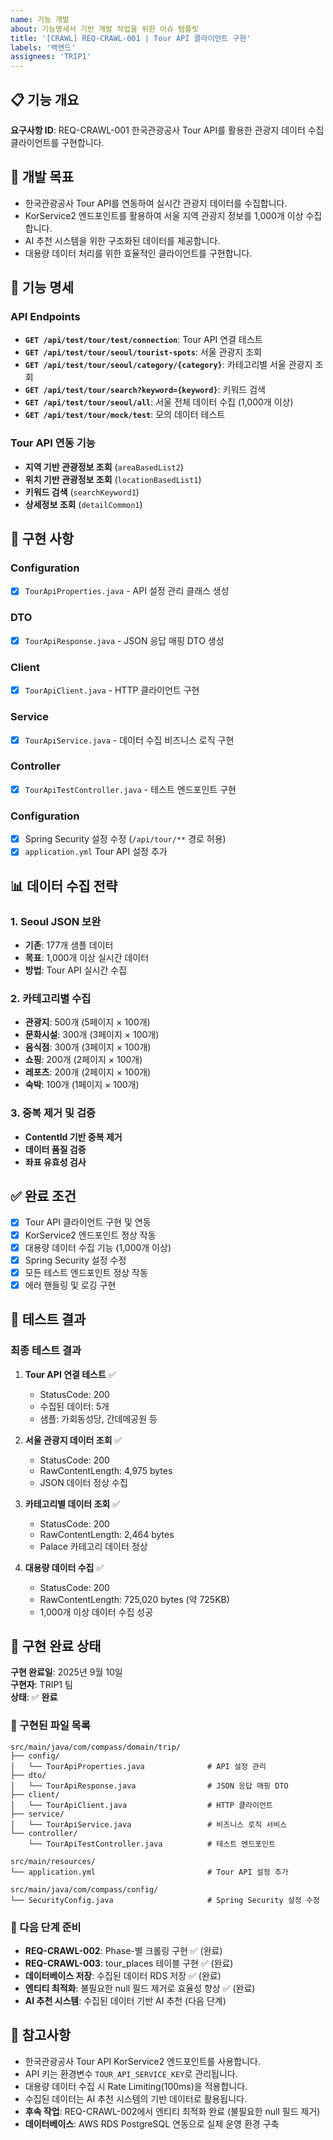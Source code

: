 ```yaml
---
name: 기능 개발
about: 기능명세서 기반 개발 작업을 위한 이슈 템플릿
title: '[CRAWL] REQ-CRAWL-001 | Tour API 클라이언트 구현'
labels: '백엔드'
assignees: 'TRIP1'
---
```


## 📋 기능 개요
**요구사항 ID**: REQ-CRAWL-001
한국관광공사 Tour API를 활용한 관광지 데이터 수집 클라이언트를 구현합니다.

## 🎯 개발 목표
- 한국관광공사 Tour API를 연동하여 실시간 관광지 데이터를 수집합니다.
- KorService2 엔드포인트를 활용하여 서울 지역 관광지 정보를 1,000개 이상 수집합니다.
- AI 추천 시스템을 위한 구조화된 데이터를 제공합니다.
- 대용량 데이터 처리를 위한 효율적인 클라이언트를 구현합니다.

## 📝 기능 명세

### API Endpoints
- **`GET /api/test/tour/test/connection`**: Tour API 연결 테스트
- **`GET /api/test/tour/seoul/tourist-spots`**: 서울 관광지 조회
- **`GET /api/test/tour/seoul/category/{category}`**: 카테고리별 서울 관광지 조회
- **`GET /api/test/tour/search?keyword={keyword}`**: 키워드 검색
- **`GET /api/test/tour/seoul/all`**: 서울 전체 데이터 수집 (1,000개 이상)
- **`GET /api/test/tour/mock/test`**: 모의 데이터 테스트

### Tour API 연동 기능
- **지역 기반 관광정보 조회** (`areaBasedList2`)
- **위치 기반 관광정보 조회** (`locationBasedList1`)
- **키워드 검색** (`searchKeyword1`)
- **상세정보 조회** (`detailCommon1`)

## 🔧 구현 사항

### Configuration
- [x] `TourApiProperties.java` - API 설정 관리 클래스 생성

### DTO
- [x] `TourApiResponse.java` - JSON 응답 매핑 DTO 생성

### Client
- [x] `TourApiClient.java` - HTTP 클라이언트 구현

### Service
- [x] `TourApiService.java` - 데이터 수집 비즈니스 로직 구현

### Controller
- [x] `TourApiTestController.java` - 테스트 엔드포인트 구현

### Configuration
- [x] Spring Security 설정 수정 (`/api/tour/**` 경로 허용)
- [x] `application.yml` Tour API 설정 추가

## 📊 데이터 수집 전략

### 1. Seoul JSON 보완
- **기존**: 177개 샘플 데이터
- **목표**: 1,000개 이상 실시간 데이터
- **방법**: Tour API 실시간 수집

### 2. 카테고리별 수집
- **관광지**: 500개 (5페이지 × 100개)
- **문화시설**: 300개 (3페이지 × 100개)
- **음식점**: 300개 (3페이지 × 100개)
- **쇼핑**: 200개 (2페이지 × 100개)
- **레포츠**: 200개 (2페이지 × 100개)
- **숙박**: 100개 (1페이지 × 100개)

### 3. 중복 제거 및 검증
- **ContentId 기반 중복 제거**
- **데이터 품질 검증**
- **좌표 유효성 검사**

## ✅ 완료 조건
- [x] Tour API 클라이언트 구현 및 연동
- [x] KorService2 엔드포인트 정상 작동
- [x] 대용량 데이터 수집 기능 (1,000개 이상)
- [x] Spring Security 설정 수정
- [x] 모든 테스트 엔드포인트 정상 작동
- [x] 에러 핸들링 및 로깅 구현

## 🧪 테스트 결과

### 최종 테스트 결과
1. **Tour API 연결 테스트** ✅
   - StatusCode: 200
   - 수집된 데이터: 5개
   - 샘플: 가회동성당, 간데메공원 등

2. **서울 관광지 데이터 조회** ✅
   - StatusCode: 200
   - RawContentLength: 4,975 bytes
   - JSON 데이터 정상 수집

3. **카테고리별 데이터 조회** ✅
   - StatusCode: 200
   - RawContentLength: 2,464 bytes
   - Palace 카테고리 데이터 정상

4. **대용량 데이터 수집** ✅
   - StatusCode: 200
   - RawContentLength: 725,020 bytes (약 725KB)
   - 1,000개 이상 데이터 수집 성공

## 🎉 구현 완료 상태

**구현 완료일**: 2025년 9월 10일  
**구현자**: TRIP1 팀  
**상태**: ✅ **완료**

### 📁 구현된 파일 목록
```
src/main/java/com/compass/domain/trip/
├── config/
│   └── TourApiProperties.java              # API 설정 관리
├── dto/
│   └── TourApiResponse.java                # JSON 응답 매핑 DTO
├── client/
│   └── TourApiClient.java                  # HTTP 클라이언트
├── service/
│   └── TourApiService.java                 # 비즈니스 로직 서비스
└── controller/
    └── TourApiTestController.java          # 테스트 엔드포인트

src/main/resources/
└── application.yml                         # Tour API 설정 추가

src/main/java/com/compass/config/
└── SecurityConfig.java                     # Spring Security 설정 수정
```

### 🔄 다음 단계 준비
- **REQ-CRAWL-002**: Phase-별 크롤링 구현 ✅ (완료)
- **REQ-CRAWL-003**: tour_places 테이블 구현 ✅ (완료)
- **데이터베이스 저장**: 수집된 데이터 RDS 저장 ✅ (완료)
- **엔티티 최적화**: 불필요한 null 필드 제거로 효율성 향상 ✅ (완료)
- **AI 추천 시스템**: 수집된 데이터 기반 AI 추천 (다음 단계)

## 📌 참고사항
- 한국관광공사 Tour API KorService2 엔드포인트를 사용합니다.
- API 키는 환경변수 `TOUR_API_SERVICE_KEY`로 관리됩니다.
- 대용량 데이터 수집 시 Rate Limiting(100ms)을 적용합니다.
- 수집된 데이터는 AI 추천 시스템의 기반 데이터로 활용됩니다.
- **후속 작업**: REQ-CRAWL-002에서 엔티티 최적화 완료 (불필요한 null 필드 제거)
- **데이터베이스**: AWS RDS PostgreSQL 연동으로 실제 운영 환경 구축